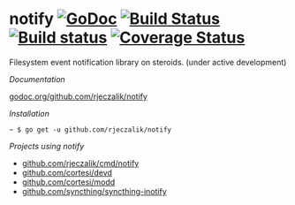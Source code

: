 notify [![GoDoc](https://godoc.org/github.com/rjeczalik/notify?status.svg)](https://godoc.org/github.com/rjeczalik/notify) [![Build Status](https://img.shields.io/travis/rjeczalik/notify/master.svg)](https://travis-ci.org/rjeczalik/notify "inotify + FSEvents + kqueue") [![Build status](https://img.shields.io/appveyor/ci/rjeczalik/notify-246.svg)](https://ci.appveyor.com/project/rjeczalik/notify-246 "ReadDirectoryChangesW") [![Coverage Status](https://img.shields.io/coveralls/rjeczalik/notify/master.svg)](https://coveralls.io/r/rjeczalik/notify?branch=master)
======

Filesystem event notification library on steroids. (under active development)

*Documentation*

[godoc.org/github.com/rjeczalik/notify](https://godoc.org/github.com/rjeczalik/notify)

*Installation*

```
~ $ go get -u github.com/rjeczalik/notify
```

*Projects using notify*

- [github.com/rjeczalik/cmd/notify](https://godoc.org/github.com/rjeczalik/cmd/notify)
- [github.com/cortesi/devd](https://github.com/cortesi/devd)
- [github.com/cortesi/modd](https://github.com/cortesi/modd)
- [github.com/syncthing/syncthing-inotify](https://github.com/syncthing/syncthing-inotify)
